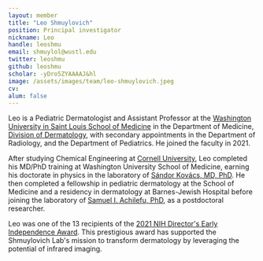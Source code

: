 ```yaml
---
layout: member
title: "Leo Shmuylovich"
position: Principal investigator
nickname: Leo
handle: leoshmu
email: shmuylol@wustl.edu
twitter: leoshmu
github: leoshmu
scholar: -yDro5ZYAAAAJ&hl
image: /assets/images/team/leo-shmuylovich.jpeg
cv: 
alum: false
---
```

Leo is a Pediatric Dermatologist and Assistant Professor at the [Washington University in Saint Louis School of Medicine] in the Department of Medicine, [Division of Dermatology], with secondary appointments in the Department of Radiology, and the Department of Pediatrics. He joined the faculty in 2021.

After studying Chemical Engineering at [Cornell University], Leo completed his MD/PhD training at Washington University School of Medicine, earning his doctorate in physics in the laboratory of [Sándor Kovács, MD, PhD]. He then completed a fellowship in pediatric dermatology at the School of Medicine and a residency in dermatology at Barnes-Jewish Hospital before joining the laboratory of [Samuel I. Achilefu, PhD], as a postdoctoral researcher. 

Leo was one of the 13 recipients of the [2021 NIH Director's Early Independence Award][2]. This prestigious award has supported the Shmuylovich Lab's mission to transform dermatology by leveraging the potential of infrared imaging.

[1]:/team/leo-shmuylovich
[2]:https://reporter.nih.gov/project-details/10254984

[Washington University in Saint Louis School of Medicine]: https://medicine.wustl.edu
[Division of Dermatology]: https://dermatology.wustl.edu
[Sándor Kovács, MD, PhD]: https://cardiovascularresearch.wustl.edu/sandor-j-kovacs-phd-md/
[Samuel I. Achilefu, PhD]: https://opticalradiologylab.wustl.edu/
[Cornell University]: https://www.cheme.cornell.edu/cbe
